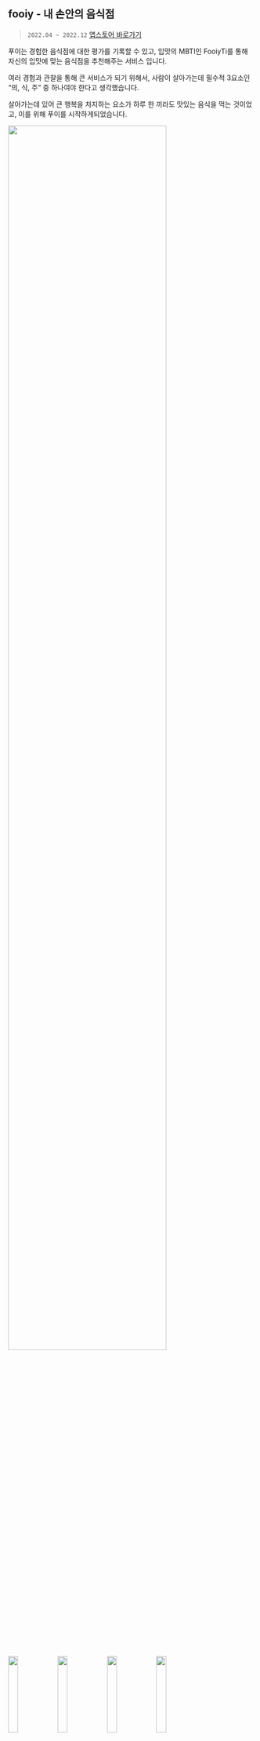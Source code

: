 ## fooiy - 내 손안의 음식점 
> `2022.04 ~ 2022.12` [앱스토어 바로가기](https://apps.apple.com/kr/app/푸이-내-손안의-모든-음식점/id1640024571)

푸이는 경험한 음식점에 대한 평가를 기록할 수 있고, 입맛의 MBTI인 FooiyTi를 통해 자신의 입맛에 맞는 음식점을 추천해주는 서비스 입니다. <br>

여러 경험과 관찰을 통해 큰 서비스가 되기 위해서, 사람이 살아가는데 필수적 3요소인 “의, 식, 주” 중 하나여야 한다고 생각했습니다. <br>

살아가는데 있어 큰 행복을 차지하는 요소가 하루 한 끼라도 맛있는 음식을 먹는 것이었고, 이를 위해 푸이를 시작하게되었습니다. <br>

<img width="80%" src="https://github.com/user-attachments/assets/725fef4e-aa01-4210-aa09-804990132ae9" /> <br>
<img width="20%" src="https://user-images.githubusercontent.com/49361214/221782883-e5319299-3da5-42ca-b32d-33d8f124e5e8.png"><img width="20%" src="https://user-images.githubusercontent.com/49361214/221782838-455e5678-3d47-4e3a-898a-52abcc6db9b7.png"><img width="20%" src="https://user-images.githubusercontent.com/49361214/221782875-f525674b-bcd3-49c3-9c57-2e6ce59371ed.png"><img width="20%" src="https://user-images.githubusercontent.com/49361214/221782879-4bec60ea-522a-4a44-8219-48ae0059ff30.png">

<br>


### 🛠️ 개발 환경 및 라이브러리
[![Swift](https://img.shields.io/badge/Swift-5.7-orange)]() [![Xcode](https://img.shields.io/badge/Xcode-14.0-blue)]() [![iOS](https://img.shields.io/badge/iOS-15.0+-blue)]() [![RxSwift](https://img.shields.io/badge/RxSwift-6.5-purple)]() [![Moya](https://img.shields.io/badge/Moya-15.0-yellow)]() <br>
`NaverMaps` `Firebase` `Lottie`
               
<br><br>

  
## ✨ 기능 소개

### 푸이티아이

입맛 지표를 MBTI와 같이 8개로 세분화 하였습니다.

<img width="70%" src="https://user-images.githubusercontent.com/49361214/221789865-c02ee581-24cb-4b79-bb36-e96adb300a2b.png"> <br>

<details>
  <summary>푸이티아이 자세히 보기</summary>
  <div markdown="1"> <br>

  > 🧾 푸이티아이

  <img width="20%" src="https://user-images.githubusercontent.com/49361214/221782883-e5319299-3da5-42ca-b32d-33d8f124e5e8.png"> <br>
  
  </div>
</details> <br>

### 개척/기록

<img width="70%" src="https://user-images.githubusercontent.com/49361214/221789881-63c104fa-c13b-472c-8d6d-cad0cc20259b.png">

<details>
    <summary>개척/기록 자세히 보기</summary>
</details> <br>

### 음식점 지도

<img width="70%" src="https://user-images.githubusercontent.com/49361214/221789873-f14873ef-7185-4e8f-a5d9-f250506eb784.png">

<details>
    <summary>음식점 지도 자세히 보기</summary>
</details> <br>

### 피드

<img width="70%" src="https://user-images.githubusercontent.com/49361214/221789885-16d8ed14-49df-40bd-9b8b-5814b9f6c7b3.png">

<details>
    <summary>피드 자세히 보기</summary>
</details> <br>

<br><br>


## 📚 스킬

### Clean Architecture + MVVM

### RxSwift

### Server Driven UI
- UI가 자주 변동되는 Feature에서 Server Driven UI와 A/B Test를 활용하여 스펙 변동이 잦은 UI를 효율적으로 개발

### PHPicker
- 사진의 메타 데이터에서 음식 촬영 장소를 추출합니다.
- 이를 활용하여 사용자가 음식점 위치를 지정해야하는 귀찮음을 덜어냈습니다.

<br><br>

### 💪  **담당 기능**
* 푸이 iOS 앱 개발 및 유지보수
  - `온보딩`: 버전 체크 및 FCM토큰 갱신 페이지 개발
  - `로그인/회원가입`: KakaoSDK 활용하여 개발
  - `음식점 지도`: NaverMap을 활용한 음식점 조회 기능 개발
  - `음식점 기록`: 음식 사진 업로드 기능 개발
  - `게시물 수정`: 게시물 수정 기능 개발
  - `유저 검색`: 유저 검색 기능 개발

<br>

### 🤔 **고민한 점**
- Clean Architecture를 활용한 효율적인 서비스의 구조
- Back-end단과 효율적인 네트워크 통신
- 사용자와의 지속적인 소통을 통한 사용자 친화적 UI/UX 개발

<br><br>


## 📈  **성과**
<img width="35%" src="https://user-images.githubusercontent.com/49361214/221795398-72c52ba5-72ba-4cd4-b2c3-3426734dbddf.png"><img width="35%" src="https://user-images.githubusercontent.com/49361214/221795406-f85dd5ef-0ccc-46b4-8bcb-d59308b98398.png">
<img width="70%" src="https://user-images.githubusercontent.com/49361214/221795419-7a04b296-39dd-4e67-a7c7-563f96e2c0d5.png">

정기적인 업데이트로 사용자의 참여도가 높아진 것을 확인
- **사용자 수**: 902명 -> 1467명으로 증가
- **평균 참여시간**: 13분 11초 → 17분 47초로 증가
- **참여 세션(화면) 수**: 1.8 → 2.6으로 증가
- **세션당 평균 참여 시간**: 4분 13초 → 5분 25초로 증가

<br><br>


### 🔗  링크
- **홈페이지**: [fooiy.com](https://fooiy.com)
- **머니투데이 기사:** https://news.mt.co.kr/mtview.php?no=2022091716551984413
  
<br><br>